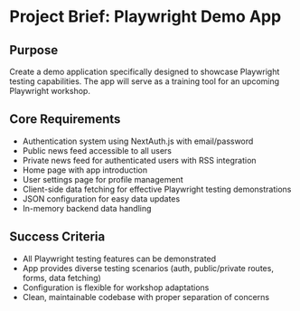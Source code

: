 # Project Brief: Playwright Demo App

## Purpose

Create a demo application specifically designed to showcase Playwright testing capabilities. The app will serve as a training tool for an upcoming Playwright workshop.

## Core Requirements

- Authentication system using NextAuth.js with email/password
- Public news feed accessible to all users
- Private news feed for authenticated users with RSS integration
- Home page with app introduction
- User settings page for profile management
- Client-side data fetching for effective Playwright testing demonstrations
- JSON configuration for easy data updates
- In-memory backend data handling

## Success Criteria

- All Playwright testing features can be demonstrated
- App provides diverse testing scenarios (auth, public/private routes, forms, data fetching)
- Configuration is flexible for workshop adaptations
- Clean, maintainable codebase with proper separation of concerns
